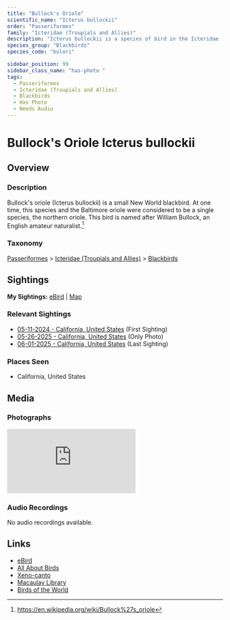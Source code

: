 ```yaml
---
title: "Bullock's Oriole"
scientific_name: "Icterus bullockii"
order: "Passeriformes"
family: "Icteridae (Troupials and Allies)"
description: "Icterus bullockii is a species of bird in the Icteridae (Troupials and Allies) family. It has been observed 5 times. It has been photographed."
species_group: "Blackbirds"
species_code: "bulori"

sidebar_position: 99
sidebar_class_name: "has-photo "
tags: 
  - Passeriformes
  - Icteridae (Troupials and Allies)
  - Blackbirds
  - Has Photo
  - Needs Audio
---
```


# Bullock's Oriole <span className='sci_name'>Icterus bullockii</span>

## Overview

### Description
Bullock's oriole (Icterus bullockii) is a small New World blackbird. At one time, this species and the Baltimore oriole were considered to be a single species, the northern oriole. This bird is named after William Bullock, an English amateur naturalist.[^1]

[^1]: https://en.wikipedia.org/wiki/Bullock%27s_oriole

### Taxonomy
[Passeriformes](/tags/passeriformes) > [Icteridae (Troupials and Allies)](/tags/icteridae-troupials-and-allies) > [Blackbirds](/tags/blackbirds)


## Sightings

**My Sightings:** [eBird](https://ebird.org/lifelist?r=world&time=life&spp=bulori) | [Map](/map?species_code=bulori)

### Relevant Sightings

* [05-11-2024 - California, United States](https://ebird.org/checklist/S173585635) (First Sighting)
* [05-26-2025 - California, United States](https://ebird.org/checklist/S243020079) (Only Photo)
* [06-01-2025 - California, United States](https://ebird.org/checklist/S245649846) (Last Sighting)

### Places Seen

* California, United States



## Media
### Photographs
<iframe className="photo_iframe horizontal" src="https://macaulaylibrary.org/asset/637299296/embed" frameBorder="0" allowFullScreen></iframe>

### Audio Recordings
No audio recordings available.

## Links
* [eBird](https://ebird.org/species/bulori) 
* [All About Birds](https://www.allaboutbirds.org/guide/bulori) 
* [Xeno-canto](https://www.xeno-canto.org/species/icterus-bullockii) 
* [Macaulay Library](https://search.macaulaylibrary.org/catalog?taxonCode=bulori&sort=rating_rank_desc)
* [Birds of the World](https://birdsoftheworld.org/bow/species/bulori)
